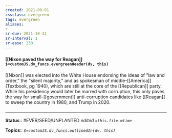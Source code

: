 ```yaml
---
created: 2021-08-01
cssclass: evergreen
tags: evergreen
aliases:
- 
sr-due: 2021-10-31
sr-interval: 1
sr-ease: 230
---
```


#### [[Nixon paved the way for Reagan]] `$=customJS.dv_funcs.evergreenHeader(dv, this)`

[[Nixon]] was elected into the White House endorsing the ideas of "law and order," the "silent majority," and as spokesman of middle-[[America]] (Textbook, pg 1940), which are still at the core of the [[Republican]] party. While his presidency would later be marred with corruption, this only paves the way for small-[[government]] anti-corruption candidates like [[Reagan]] to sweep the country in 1980, and Trump in 2020.

### <hr class="footnote"/>

**Status**:: #EVER/SEED/UNPLANTED 
*edited `=this.file.mtime`*

**Topics**:: 
*`$=customJS.dv_funcs.outlinedIn(dv, this)`*

